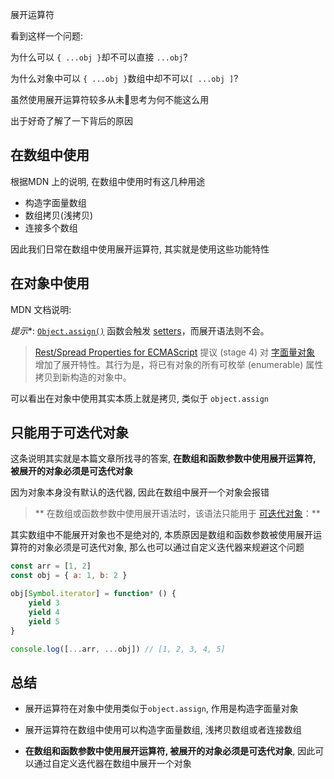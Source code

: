 展开运算符

看到这样一个问题:  

为什么可以 ```{ ...obj }```却不可以直接 ```...obj```?  

为什么对象中可以 ```{ ...obj }```数组中却不可以```[ ...obj ]```?

虽然使用展开运算符较多从未🤔思考为何不能这么用  

出于好奇了解了一下背后的原因  

## 在数组中使用  

根据MDN 上的说明, 在数组中使用时有这几种用途  

* 构造字面量数组  
* 数组拷贝(浅拷贝)  
* 连接多个数组  

因此我们日常在数组中使用展开运算符, 其实就是使用这些功能特性  

## 在对象中使用  

MDN 文档说明:   

*提示**: [`Object.assign()`](https://developer.mozilla.org/zh-CN/docs/Web/JavaScript/Reference/Global_Objects/Object/assign) 函数会触发 [setters](https://developer.mozilla.org/zh-CN/docs/Web/JavaScript/Reference/Functions/set)，而展开语法则不会。

>[Rest/Spread Properties for ECMAScript](https://github.com/tc39/proposal-object-rest-spread) 提议 (stage 4) 对 [字面量对象](https://developer.mozilla.org/zh-CN/docs/Web/JavaScript/Reference/Operators/Object_initializer) 增加了展开特性。其行为是，将已有对象的所有可枚举 (enumerable) 属性拷贝到新构造的对象中。  

可以看出在对象中使用其实本质上就是拷贝, 类似于 ```object.assign```  

## 只能用于可迭代对象  

这条说明其实就是本篇文章所找寻的答案, **在数组和函数参数中使用展开运算符, 被展开的对象必须是可迭代对象**  

因为对象本身没有默认的迭代器, 因此在数组中展开一个对象会报错

> ** 在数组或函数参数中使用展开语法时，该语法只能用于 [可迭代对象](https://developer.mozilla.org/zh-CN/docs/Web/JavaScript/Reference/Global_Objects/Symbol/iterator)：**    

其实数组中不能展开对象也不是绝对的, 本质原因是数组和函数参数被使用展开运算符的对象必须是可迭代对象, 那么也可以通过自定义迭代器来规避这个问题  

```js
const arr = [1, 2]
const obj = { a: 1, b: 2 }

obj[Symbol.iterator] = function* () {
	yield 3
	yield 4
	yield 5
}

console.log([...arr, ...obj]) // [1, 2, 3, 4, 5]
```

## 总结  

* 展开运算符在对象中使用类似于```object.assign```, 作用是构造字面量对象  

* 展开运算符在数组中使用可以构造字面量数组, 浅拷贝数组或者连接数组  

* **在数组和函数参数中使用展开运算符, 被展开的对象必须是可迭代对象**, 因此可以通过自定义迭代器在数组中展开一个对象  

  

